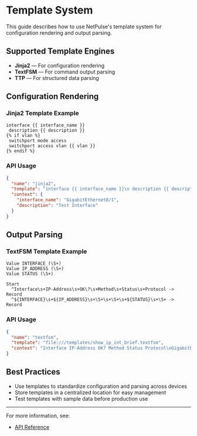 # Template System

This guide describes how to use NetPulse's template system for configuration rendering and output parsing.

## Supported Template Engines

- **Jinja2** — For configuration rendering
- **TextFSM** — For command output parsing
- **TTP** — For structured data parsing

## Configuration Rendering

### Jinja2 Template Example

```jinja2
interface {{ interface_name }}
 description {{ description }}
{% if vlan %}
 switchport mode access
 switchport access vlan {{ vlan }}
{% endif %}
```

### API Usage

```json
{
  "name": "jinja2",
  "template": "interface {{ interface_name }}\n description {{ description }}",
  "context": {
    "interface_name": "GigabitEthernet0/1",
    "description": "Test Interface"
  }
}
```

## Output Parsing

### TextFSM Template Example

```textfsm
Value INTERFACE (\S+)
Value IP_ADDRESS (\S+)
Value STATUS (\S+)

Start
  ^Interface\s+IP-Address\s+OK\?\s+Method\s+Status\s+Protocol -> Record
  ^${INTERFACE}\s+${IP_ADDRESS}\s+\S+\s+\S+\s+${STATUS}\s+\S+ -> Record
```

### API Usage

```json
{
  "name": "textfsm",
  "template": "file:///templates/show_ip_int_brief.textfsm",
  "context": "Interface IP-Address OK? Method Status Protocol\nGigabitEthernet0/1 192.168.1.1 YES manual up up"
}
```

## Best Practices

- Use templates to standardize configuration and parsing across devices
- Store templates in a centralized location for easy management
- Test templates with sample data before production use

---

For more information, see:
- [API Reference](../guides/api.md) 